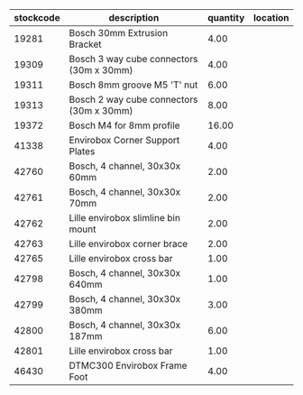 |stockcode|description|quantity|location|
|---------|-----------|--------|--------|
|19281|Bosch 30mm Extrusion Bracket|4.00||
|19309|Bosch 3 way cube connectors (30m x 30mm)|4.00||
|19311|Bosch 8mm groove M5 'T' nut|6.00||
|19313|Bosch 2 way cube connectors (30m x 30mm)|8.00||
|19372|Bosch M4 for 8mm profile|16.00||
|41338|Envirobox Corner Support Plates|4.00||
|42760|Bosch, 4 channel, 30x30x 60mm|2.00||
|42761|Bosch, 4 channel, 30x30x 70mm|2.00||
|42762|Lille envirobox slimline bin mount|2.00||
|42763|Lille envirobox corner brace|2.00||
|42765|Lille envirobox cross bar|1.00||
|42798|Bosch, 4 channel, 30x30x 640mm|1.00||
|42799|Bosch, 4 channel, 30x30x 380mm|3.00||
|42800|Bosch, 4 channel, 30x30x 187mm|6.00||
|42801|Lille envirobox cross bar|1.00||
|46430|DTMC300 Envirobox Frame Foot|4.00||
